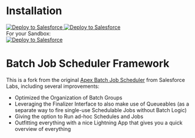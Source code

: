 # Installation
<div>
<span><a href="https://login.salesforce.com/packaging/installPackage.apexp?p0=04t09000000iY15AAE">
  <img alt="Deploy to Salesforce"
       src="https://github.com/dschibster/sfdx-batch-scheduler-framework/blob/master/resources/deploy_unlocked.png">
</a>
<span>
<a href="https://githubsfdeploy.herokuapp.com">
  <img alt="Deploy to Salesforce"
       src="https://github.com/dschibster/sfdx-batch-scheduler-framework/blob/master/resources/deploy_unmanaged.png">
</a>
</span>
<div>
For your Sandbox:
  <div><span>
    <a href="https://test.salesforce.com/packaging/installPackage.apexp?p0=04t09000000iY15AAE">
  <img alt="Deploy to Salesforce"
       src="https://github.com/dschibster/ms-triggerframework/blob/master/resources/deploy_unlocked.png">
</a></span><div>

# Batch Job Scheduler Framework

This is a fork from the original <a href="https://github.com/ianhuang/Apex-Batch-Job-Scheduler">Apex Batch Job Scheduler</a> from Salesforce Labs, including several improvements: 
- Optimized the Organization of Batch Groups
- Leveraging the Finalizer Interface to also make use of Queueables (as a separate way to fire single-use Schedulable Jobs without Batch Logic)
- Giving the option to Run ad-hoc Schedules and Jobs
- Outfitting everything with a nice Lightning App that gives you a quick overview of everything